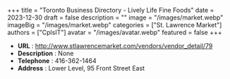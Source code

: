 +++
title = "Toronto Business Directory - Lively Life Fine Foods"
date = 2023-12-30
draft = false
description = ""
image = "/images/market.webp"
imageBig = "/images/market.webp"
categories = ["St. Lawrence Market"]
authors = ["CplsIT"]
avatar = "/images/avatar.webp"
featured = false
+++


* **URL** :  http://www.stlawrencemarket.com/vendors/vendor_detail/79
* **Description** : None
* **Telephone** : 416-362-1464
* **Address** : Lower Level, 95 Front Street East